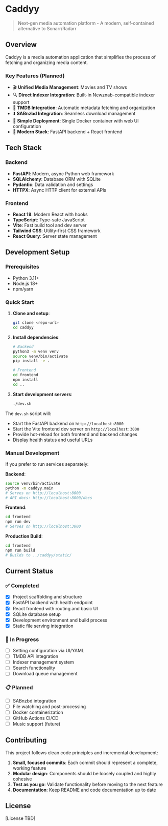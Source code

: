 # Caddyy

> Next-gen media automation platform - A modern, self-contained alternative to Sonarr/Radarr

## Overview

Caddyy is a media automation application that simplifies the process of fetching and organizing media content.

### Key Features (Planned)

- 🎬 **Unified Media Management**: Movies and TV shows 
- 🔍 **Direct Indexer Integration**: Built-in Newznab-compatible indexer support
- 📡 **TMDB Integration**: Automatic metadata fetching and organization
- ⬇️ **SABnzbd Integration**: Seamless download management
- 🎯 **Simple Deployment**: Single Docker container with web UI configuration
- 🚀 **Modern Stack**: FastAPI backend + React frontend

## Tech Stack

### Backend
- **FastAPI**: Modern, async Python web framework
- **SQLAlchemy**: Database ORM with SQLite
- **Pydantic**: Data validation and settings
- **HTTPX**: Async HTTP client for external APIs

### Frontend
- **React 18**: Modern React with hooks
- **TypeScript**: Type-safe JavaScript
- **Vite**: Fast build tool and dev server
- **Tailwind CSS**: Utility-first CSS framework
- **React Query**: Server state management

## Development Setup

### Prerequisites
- Python 3.11+
- Node.js 18+
- npm/yarn

### Quick Start

1. **Clone and setup**:
   ```bash
   git clone <repo-url>
   cd caddyy
   ```

2. **Install dependencies**:
   ```bash
   # Backend
   python3 -m venv venv
   source venv/bin/activate
   pip install -e .
   
   # Frontend
   cd frontend
   npm install
   cd ..
   ```

3. **Start development servers**:
   ```bash
   ./dev.sh
   ```

The `dev.sh` script will:
- Start the FastAPI backend on `http://localhost:8000`
- Start the Vite frontend dev server on `http://localhost:3000`
- Provide hot-reload for both frontend and backend changes
- Display health status and useful URLs

### Manual Development

If you prefer to run services separately:

**Backend**:
```bash
source venv/bin/activate
python -m caddyy.main
# Serves on http://localhost:8000
# API docs: http://localhost:8000/docs
```

**Frontend**:
```bash
cd frontend
npm run dev
# Serves on http://localhost:3000
```

**Production Build**:
```bash
cd frontend
npm run build
# Builds to ../caddyy/static/
```

## Current Status

### ✅ Completed
- [x] Project scaffolding and structure
- [x] FastAPI backend with health endpoint
- [x] React frontend with routing and basic UI
- [x] SQLite database setup
- [x] Development environment and build process
- [x] Static file serving integration

### 🚧 In Progress
- [ ] Setting configuration via UI/YAML
- [ ] TMDB API integration
- [ ] Indexer management system
- [ ] Search functionality
- [ ] Download queue management

### 📋 Planned
- [ ] SABnzbd integration
- [ ] File watching and post-processing
- [ ] Docker containerization
- [ ] GitHub Actions CI/CD
- [ ] Music support (future)

## Contributing

This project follows clean code principles and incremental development:

1. **Small, focused commits**: Each commit should represent a complete, working feature
2. **Modular design**: Components should be loosely coupled and highly cohesive
3. **Test as you go**: Validate functionality before moving to the next feature
4. **Documentation**: Keep README and code documentation up to date

## License

[License TBD]
